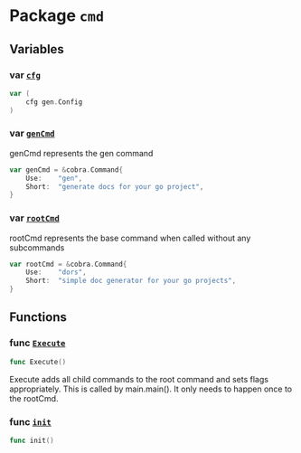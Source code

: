 # Package `cmd`

## Variables

### var [`cfg`](gen.go#L9)

```go
var (
	cfg gen.Config
)
```

### var [`genCmd`](gen.go#L15)

genCmd represents the gen command

```go
var genCmd = &cobra.Command{
	Use:	"gen",
	Short:	"generate docs for your go project",
}
```

### var [`rootCmd`](root.go#L10)

rootCmd represents the base command when called without any subcommands

```go
var rootCmd = &cobra.Command{
	Use:	"dors",
	Short:	"simple doc generator for your go projects",
}
```

## Functions

### func [`Execute`](root.go#L26)

```go
func Execute()
```

Execute adds all child commands to the root command and sets flags appropriately.
This is called by main.main(). It only needs to happen once to the rootCmd.

### func [`init`](gen.go#L20)

```go
func init()
```
